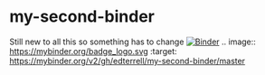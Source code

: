 # my-second-binder
Still new to all this so something has to change
[![Binder](https://mybinder.org/badge_logo.svg)](https://mybinder.org/v2/gh/edterrell/my-second-binder/master)
.. image:: https://mybinder.org/badge_logo.svg
 :target: https://mybinder.org/v2/gh/edterrell/my-second-binder/master
